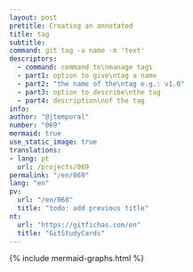 ```yaml
---
layout: post
pretitle: Creating an annotated
title: tag
subtitle:
command: git tag -a name -m 'text'
descriptors:
  - command: command to\nmanage tags
  - part1: option to give\ntag a name
  - part2: "the name of the\ntag e.g.: v1.0"
  - part3: option to describe\nthe tag
  - part4: description\nof the tag
info: 
author: "@jtemporal"
number: "069"
mermaid: true
use_static_image: true
translations:
- lang: pt
  url: /projects/069
permalink: "/en/069"
lang: "en"
pv:
  url: "/en/068"
  title: "todo: add previous title"
nt:
  url: "https://gitfichas.com/en"
  title: "GitStudyCards"
---
```


{% include mermaid-graphs.html %}